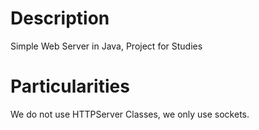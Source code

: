 # Description 
Simple Web Server in Java, Project for Studies

# Particularities
We do not use HTTPServer Classes, we only use sockets.
